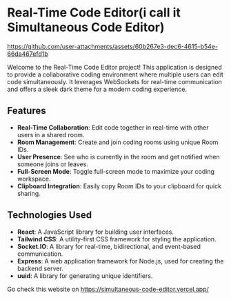 # Real-Time Code Editor(i call it Simultaneous Code Editor)

https://github.com/user-attachments/assets/60b267e3-dec6-4615-b54e-66da467efd1b

Welcome to the Real-Time Code Editor project! This application is designed to provide a collaborative coding environment where multiple users can edit code simultaneously. It leverages WebSockets for real-time communication and offers a sleek dark theme for a modern coding experience.

## Features

- **Real-Time Collaboration**: Edit code together in real-time with other users in a shared room.
- **Room Management**: Create and join coding rooms using unique Room IDs.
- **User Presence**: See who is currently in the room and get notified when someone joins or leaves.
- **Full-Screen Mode**: Toggle full-screen mode to maximize your coding workspace.
- **Clipboard Integration**: Easily copy Room IDs to your clipboard for quick sharing.

## Technologies Used

- **React**: A JavaScript library for building user interfaces.
- **Tailwind CSS**: A utility-first CSS framework for styling the application.
- **Socket.IO**: A library for real-time, bidirectional, and event-based communication.
- **Express**: A web application framework for Node.js, used for creating the backend server.
- **uuid**: A library for generating unique identifiers.

Go check this website on https://simultaneous-code-editor.vercel.app/



